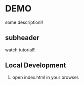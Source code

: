 # DEMO

some description!!
## subheader
watch tutorial!!
## Local Development
1. open index.html in your browser.
